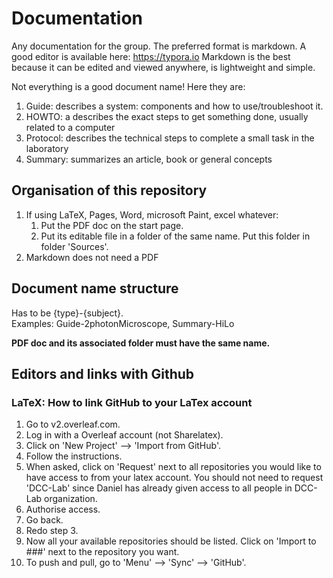 # Documentation
Any documentation for the group. The preferred format is markdown.  A good editor is available here: https://typora.io
Markdown is the best because it can be edited and viewed anywhere, is lightweight and simple.

Not everything is a good document name! Here they are:

1. Guide: describes a system: components and how to use/troubleshoot it.
3. HOWTO: a describes the exact steps to get something done, usually related to a computer
1. Protocol: describes the technical steps to complete a small task in the laboratory
4. Summary: summarizes an article, book or general concepts

## Organisation of this repository
1. If using LaTeX, Pages, Word, microsoft Paint, excel whatever:
   1.  Put the PDF doc on the start page. 
   2.  Put its editable file in a folder of the same name. Put this folder in folder 'Sources'.
2. Markdown does not need a PDF

## Document name structure
Has to be {type}-{subject}.  
Examples: Guide-2photonMicroscope, Summary-HiLo  

**PDF doc and its associated folder must have the same name.**

## Editors and links with Github

### LaTeX: How to link GitHub to your LaTex account
1. Go to v2.overleaf.com. 
2. Log in with a Overleaf account (not Sharelatex).
3. Click on 'New Project' --> 'Import from GitHub'.
4. Follow the instructions.
5. When asked, click on 'Request' next to all repositories you would like to have access to from your latex account. You should not need to request 'DCC-Lab' since Daniel has already given access to all people in DCC-Lab organization.
6. Authorise access.
7. Go back.
8. Redo step 3. 
9. Now all your available repositories should be listed. Click on 'Import to ###' next to the repository you want.
10. To push and pull, go to 'Menu' --> 'Sync' --> 'GitHub'.
